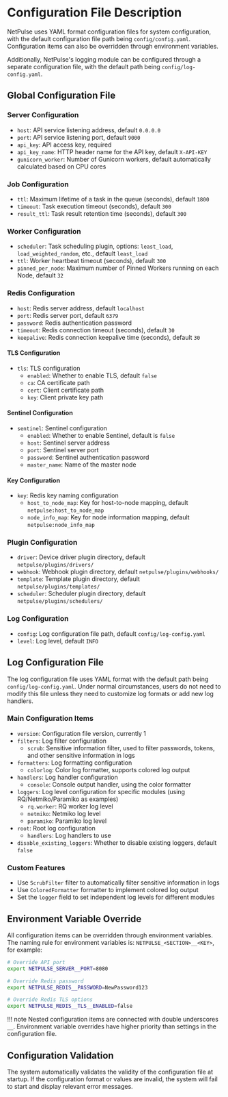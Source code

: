 # Configuration File Description

NetPulse uses YAML format configuration files for system configuration, with the default configuration file path being `config/config.yaml`. Configuration items can also be overridden through environment variables.

Additionally, NetPulse's logging module can be configured through a separate configuration file, with the default path being `config/log-config.yaml`.

## Global Configuration File

### Server Configuration
- `host`: API service listening address, default `0.0.0.0`
- `port`: API service listening port, default `9000`
- `api_key`: API access key, required
- `api_key_name`: HTTP header name for the API key, default `X-API-KEY`
- `gunicorn_worker`: Number of Gunicorn workers, default automatically calculated based on CPU cores

### Job Configuration
- `ttl`: Maximum lifetime of a task in the queue (seconds), default `1800`
- `timeout`: Task execution timeout (seconds), default `300`
- `result_ttl`: Task result retention time (seconds), default `300`

### Worker Configuration

- `scheduler`: Task scheduling plugin, options: `least_load`, `load_weighted_random`, etc., default `least_load`
- `ttl`: Worker heartbeat timeout (seconds), default `300`
- `pinned_per_node`: Maximum number of Pinned Workers running on each Node, default `32`

### Redis Configuration

- `host`: Redis server address, default `localhost`
- `port`: Redis server port, default `6379`
- `password`: Redis authentication password
- `timeout`: Redis connection timeout (seconds), default `30`
- `keepalive`: Redis connection keepalive time (seconds), default `30`

#### TLS Configuration
- `tls`: TLS configuration
    - `enabled`: Whether to enable TLS, default `false`
    - `ca`: CA certificate path
    - `cert`: Client certificate path
    - `key`: Client private key path

#### Sentinel Configuration
- `sentinel`: Sentinel configuration
    - `enabled`: Whether to enable Sentinel, default is `false`
    - `host`: Sentinel server address
    - `port`: Sentinel server port
    - `password`: Sentinel authentication password
    - `master_name`: Name of the master node

#### Key Configuration

- `key`: Redis key naming configuration
    - `host_to_node_map`: Key for host-to-node mapping, default `netpulse:host_to_node_map`
    - `node_info_map`: Key for node information mapping, default `netpulse:node_info_map`

### Plugin Configuration
- `driver`: Device driver plugin directory, default `netpulse/plugins/drivers/`
- `webhook`: Webhook plugin directory, default `netpulse/plugins/webhooks/`
- `template`: Template plugin directory, default `netpulse/plugins/templates/`
- `scheduler`: Scheduler plugin directory, default `netpulse/plugins/schedulers/`

### Log Configuration
- `config`: Log configuration file path, default `config/log-config.yaml`
- `level`: Log level, default `INFO`

## Log Configuration File

The log configuration file uses YAML format with the default path being `config/log-config.yaml`. Under normal circumstances, users do not need to modify this file unless they need to customize log formats or add new log handlers.

### Main Configuration Items
- `version`: Configuration file version, currently 1
- `filters`: Log filter configuration
    - `scrub`: Sensitive information filter, used to filter passwords, tokens, and other sensitive information in logs
- `formatters`: Log formatting configuration
    - `colorlog`: Color log formatter, supports colored log output
- `handlers`: Log handler configuration
    - `console`: Console output handler, using the color formatter
- `loggers`: Log level configuration for specific modules (using RQ/Netmiko/Paramiko as examples)
    - `rq.worker`: RQ worker log level
    - `netmiko`: Netmiko log level
    - `paramiko`: Paramiko log level
- `root`: Root log configuration
    - `handlers`: Log handlers to use
- `disable_existing_loggers`: Whether to disable existing loggers, default `false`

### Custom Features
- Use `ScrubFilter` filter to automatically filter sensitive information in logs
- Use `ColoredFormatter` formatter to implement colored log output
- Set the `logger` field to set independent log levels for different modules

## Environment Variable Override

All configuration items can be overridden through environment variables. The naming rule for environment variables is:
`NETPULSE_<SECTION>__<KEY>`, for example:

```bash
# Override API port
export NETPULSE_SERVER__PORT=8080

# Override Redis password
export NETPULSE_REDIS__PASSWORD=NewPassword123

# Override Redis TLS options
export NETPULSE_REDIS__TLS__ENABLED=false
```

!!! note
    Nested configuration items are connected with double underscores `__`. Environment variable overrides have higher priority than settings in the configuration file.


## Configuration Validation

The system automatically validates the validity of the configuration file at startup. If the configuration format or values are invalid, the system will fail to start and display relevant error messages.